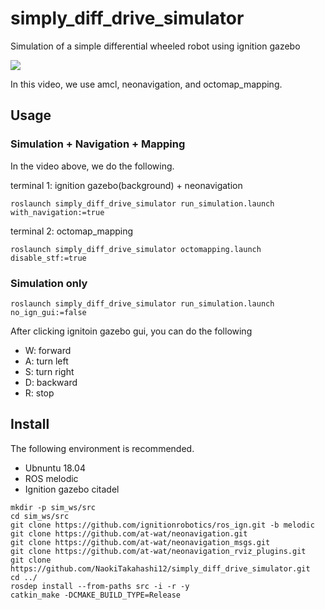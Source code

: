 # simply_diff_drive_simulator

Simulation of a simple differential wheeled robot using ignition gazebo

[![](https://img.youtube.com/vi/n9oqzNH6MQM/0.jpg)](https://www.youtube.com/watch?v=n9oqzNH6MQM)

In this video, we use amcl, neonavigation, and octomap_mapping.

## Usage

### Simulation + Navigation + Mapping

In the video above, we do the following.

terminal 1: ignition gazebo(background) + neonavigation
```Shell
roslaunch simply_diff_drive_simulator run_simulation.launch with_navigation:=true
```

terminal 2: octomap_mapping
```Shell
roslaunch simply_diff_drive_simulator octomapping.launch disable_stf:=true
```

### Simulation only

```Shell
roslaunch simply_diff_drive_simulator run_simulation.launch no_ign_gui:=false
```

After clicking ignitoin gazebo gui, you can do the following
+ W: forward
+ A: turn left
+ S: turn right
+ D: backward
+ R: stop

## Install

The following environment is recommended.

+ Ubnuntu 18.04
+ ROS melodic
+ Ignition gazebo citadel

```Shell
mkdir -p sim_ws/src
cd sim_ws/src
git clone https://github.com/ignitionrobotics/ros_ign.git -b melodic
git clone https://github.com/at-wat/neonavigation.git
git clone https://github.com/at-wat/neonavigation_msgs.git
git clone https://github.com/at-wat/neonavigation_rviz_plugins.git
git clone https://github.com/NaokiTakahashi12/simply_diff_drive_simulator.git
cd ../
rosdep install --from-paths src -i -r -y
catkin_make -DCMAKE_BUILD_TYPE=Release
```
